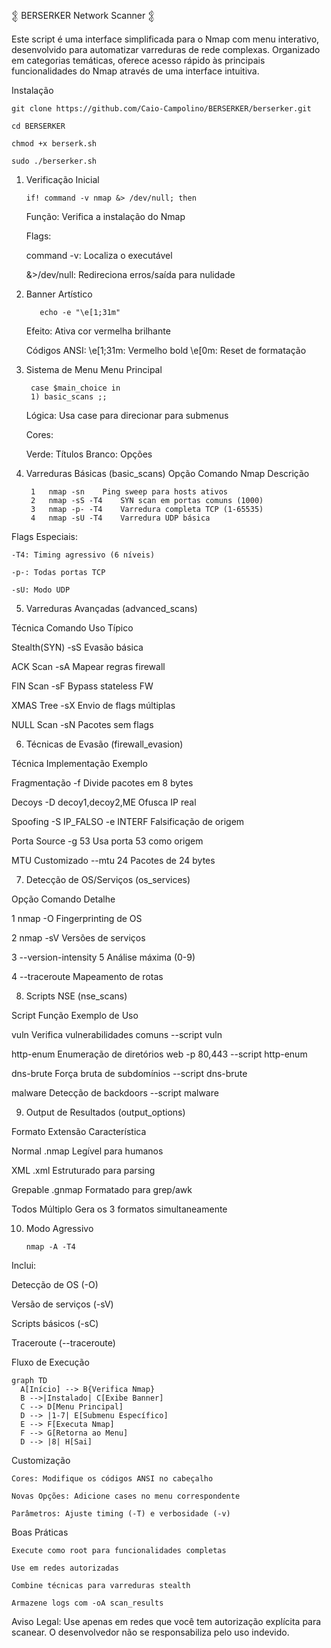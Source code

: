 𒉭 BERSERKER Network Scanner 𒉭

Este script é uma interface simplificada para o Nmap com menu interativo, desenvolvido para automatizar varreduras de rede complexas. Organizado em categorias temáticas, oferece acesso rápido às principais funcionalidades do Nmap através de uma interface intuitiva.

Instalação

    git clone https://github.com/Caio-Campolino/BERSERKER/berserker.git

    cd BERSERKER

    chmod +x berserk.sh

    sudo ./berserker.sh

1. Verificação Inicial
   
       if! command -v nmap &> /dev/null; then
    Função: Verifica a instalação do Nmap

    Flags:

   command -v: Localiza o executável

   &>/dev/null: Redireciona erros/saída para nulidade

2. Banner Artístico

          echo -e "\e[1;31m"

    Efeito: Ativa cor vermelha brilhante

    Códigos ANSI:
\e[1;31m: Vermelho bold
\e[0m: Reset de formatação

3. Sistema de Menu
Menu Principal

        case $main_choice in
        1) basic_scans ;;

    Lógica: Usa case para direcionar para submenus

    Cores:

   Verde: Títulos
   Branco: Opções

4. Varreduras Básicas (basic_scans)
Opção	Comando Nmap	Descrição

        1	nmap -sn	Ping sweep para hosts ativos
        2	nmap -sS -T4	SYN scan em portas comuns (1000)
        3	nmap -p- -T4	Varredura completa TCP (1-65535)
        4	nmap -sU -T4	Varredura UDP básica

Flags Especiais:

    -T4: Timing agressivo (6 níveis)

    -p-: Todas portas TCP

    -sU: Modo UDP


5. Varreduras Avançadas (advanced_scans)

Técnica      	Comando	         Uso Típico

Stealth(SYN)	 -sS	   Evasão básica

ACK Scan	     -sA	   Mapear regras firewall

FIN Scan	     -sF	   Bypass stateless FW

XMAS Tree	     -sX	   Envio de flags múltiplas

NULL Scan	     -sN	   Pacotes sem flags

6. Técnicas de Evasão (firewall_evasion)

Técnica	        Implementação	                        Exemplo

Fragmentação	          -f	                   Divide pacotes em 8 bytes

Decoys	           -D decoy1,decoy2,ME             Ofusca IP real

Spoofing	       -S IP_FALSO -e INTERF	       Falsificação de origem

Porta Source	         -g 53	                   Usa porta 53 como origem

MTU Customizado	       --mtu 24	                    Pacotes de 24 bytes

7. Detecção de OS/Serviços (os_services)

Opção	      Comando	                  Detalhe

1	          nmap -O	                Fingerprinting de OS

2             nmap -sV	                Versões de serviços

3     	--version-intensity 5	        Análise máxima (0-9)

4	      --traceroute	                Mapeamento de rotas


8. Scripts NSE (nse_scans)

Script               	Função	                             Exemplo de Uso

vuln	        Verifica vulnerabilidades comuns	          --script vuln

http-enum	    Enumeração de diretórios web	              -p 80,443 --script http-enum

dns-brute	    Força bruta de subdomínios             	      --script dns-brute

malware	        Detecção de backdoors	                      --script malware

9. Output de Resultados (output_options)

Formato	                Extensão	               Característica

Normal	                .nmap	                   Legível para humanos

XML	                    .xml	                   Estruturado para parsing

Grepable	            .gnmap	                   Formatado para grep/awk

Todos	                Múltiplo	               Gera os 3 formatos simultaneamente

10. Modo Agressivo

        nmap -A -T4

Inclui:

   Detecção de OS (-O)

   Versão de serviços (-sV)

   Scripts básicos (-sC)

  Traceroute (--traceroute)

Fluxo de Execução

    graph TD
      A[Início] --> B{Verifica Nmap}
      B -->|Instalado| C[Exibe Banner]
      C --> D[Menu Principal]
      D --> |1-7| E[Submenu Específico]
      E --> F[Executa Nmap]
      F --> G[Retorna ao Menu]
      D --> |8| H[Sai]

Customização

    Cores: Modifique os códigos ANSI no cabeçalho

    Novas Opções: Adicione cases no menu correspondente

    Parâmetros: Ajuste timing (-T) e verbosidade (-v)

Boas Práticas

    Execute como root para funcionalidades completas

    Use em redes autorizadas

    Combine técnicas para varreduras stealth

    Armazene logs com -oA scan_results

Aviso Legal: Use apenas em redes que você tem autorização explícita para scanear. O desenvolvedor não se responsabiliza pelo uso indevido.
